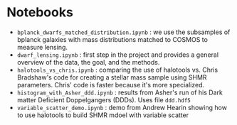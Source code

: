 # Notebooks
- `bplanck_dwarfs_matched_distribution.ipynb` : we use the subsamples of bplanck galaxies with mass distributions matched to COSMOS to measure lensing.
- `dwarf_lensing.ipynb` : first step in the project and provides a general overview of the data, the goal, and the methods.
- `halotools_vs_chris.ipynb` : comparing the use of halotools vs. Chris Bradshaw's code for creating a stellar mass sample using SHMR parameters. Chris' code is faster because it's more specialized.
- `histogram_with_Asher_ddd.ipynb` : results from Asher's run of his Dark matter Deficient Doppelgangers (DDDs). Uses file `ddd.hdf5`
- `variable_scatter_demo.ipynb` : demo from Andrew Hearin showing how to use halotools to build SHMR mdoel with variable scatter
